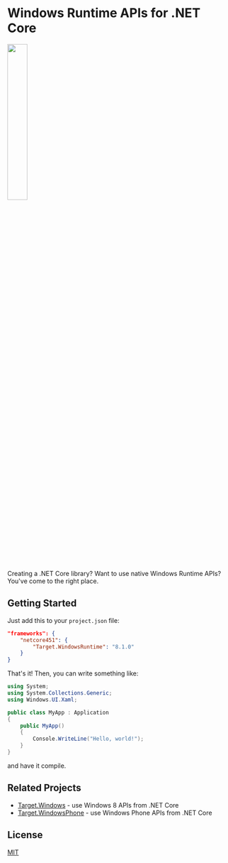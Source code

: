 # Windows Runtime APIs for .NET Core

<img src="http://i.imgur.com/5dzr6Wi.png" width="30%"/>

Creating a .NET Core library? Want to use native Windows Runtime APIs? You've come to the right place.

## Getting Started

Just add this to your `project.json` file:

```json
"frameworks": {
    "netcore451": {
        "Target.WindowsRuntime": "8.1.0"
    }
}
```

That's it! Then, you can write something like:

```csharp
using System;
using System.Collections.Generic;
using Windows.UI.Xaml;

public class MyApp : Application
{
    public MyApp()
    {
        Console.WriteLine("Hello, world!");
    }
}
```

and have it compile.

## Related Projects

- [Target.Windows](http://github.com/jamesqo/Target.Windows) - use Windows 8 APIs from .NET Core
- [Target.WindowsPhone](http://github.com/jamesqo/Target.WindowsPhone) - use Windows Phone APIs from .NET Core

## License

[MIT](LICENSE)
